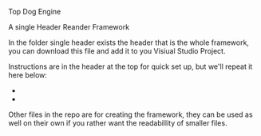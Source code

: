 Top Dog Engine

A single Header Reander Framework

In the folder single header exists the header that is the whole framework, you can download this file and add it to you Visiual Studio Project.

Instructions are in the header at the top for quick set up, but we'll repeat it here below:

*
*

Other files in the repo are for creating the framework, they can be used as well on their own if you rather want the readabillity of smaller files.
